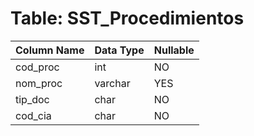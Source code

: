 # Table: SST_Procedimientos

| Column Name | Data Type | Nullable |
|-------------|-----------|----------|
| cod_proc | int | NO |
| nom_proc | varchar | YES |
| tip_doc | char | NO |
| cod_cia | char | NO |
